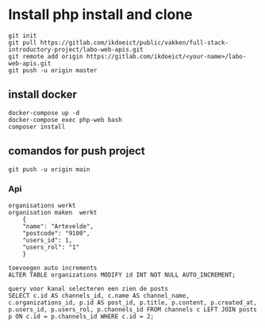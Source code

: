 # Install php install and clone
    git init
    git pull https://gitlab.com/ikdoeict/public/vakken/full-stack-introductory-project/labo-web-apis.git
    git remote add origin https://gitlab.com/ikdoeict/<your-name>/labo-web-apis.git
    git push -u origin master

## install docker
    docker-compose up -d
    docker-compose exec php-web bash
    composer install


## comandos for push project
    git push -u origin main


### Api 
    organisations werkt
    organisation maken  werkt 
        {
        "name": "Artevelde",
        "postcode": "9100",
        "users_id": 1,
        "users_rol": "1"
        }

    toevoegen auto increments 
    ALTER TABLE organizations MODIFY id INT NOT NULL AUTO_INCREMENT;

    query voor kanal selecteren een zien de posts 
    SELECT c.id AS channels_id, c.name AS channel_name, c.organizations_id, p.id AS post_id, p.title, p.content, p.created_at, p.users_id, p.users_rol, p.channels_id FROM channels c LEFT JOIN posts p ON c.id = p.channels_id WHERE c.id = 2;


